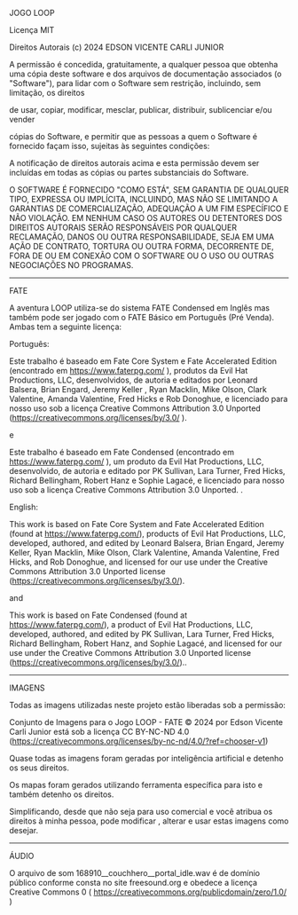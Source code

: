 JOGO LOOP

Licença MIT 

Direitos Autorais (c) 2024  EDSON VICENTE CARLI JUNIOR

A permissão é concedida, gratuitamente, a qualquer pessoa que obtenha uma cópia deste software e dos arquivos de documentação associados (o "Software"), para lidar com o Software sem restrição, incluindo, sem limitação, os direitos

de usar, copiar, modificar, mesclar, publicar, distribuir, sublicenciar e/ou vender

cópias do Software, e permitir que as pessoas a quem o Software é fornecido façam isso, sujeitas às seguintes condições:

A notificação de direitos autorais acima e esta permissão devem ser incluídas em todas as cópias ou partes substanciais do Software.

O SOFTWARE É FORNECIDO "COMO ESTÁ", SEM GARANTIA DE QUALQUER TIPO, EXPRESSA OU IMPLÍCITA, INCLUINDO, MAS NÃO SE LIMITANDO A GARANTIAS DE COMERCIALIZAÇÃO, ADEQUAÇÃO A UM FIM ESPECÍFICO E NÃO VIOLAÇÃO. EM NENHUM CASO OS AUTORES OU DETENTORES DOS DIREITOS AUTORAIS SERÃO RESPONSÁVEIS POR QUALQUER RECLAMAÇÃO, DANOS OU OUTRA RESPONSABILIDADE, SEJA EM UMA AÇÃO DE CONTRATO, TORTURA OU OUTRA FORMA, DECORRENTE DE, FORA DE OU EM CONEXÃO COM O SOFTWARE OU O USO OU OUTRAS NEGOCIAÇÕES NO PROGRAMAS.

---

FATE

A aventura LOOP utiliza-se do sistema FATE Condensed em Inglês mas também pode ser jogado com o FATE Básico em Português (Pré Venda). Ambas tem a seguinte licença:

Português:

Este trabalho é baseado em Fate Core System e Fate Accelerated Edition (encontrado em https://www.faterpg.com/ ), produtos da Evil Hat Productions, LLC, desenvolvidos, de autoria e editados por Leonard Balsera, Brian Engard, Jeremy Keller , Ryan Macklin, Mike Olson, Clark Valentine, Amanda Valentine, Fred Hicks e Rob Donoghue, e licenciado para nosso uso sob a licença Creative Commons Attribution 3.0 Unported (https://creativecommons.org/licenses/by/3.0/ ).

e

Este trabalho é baseado em Fate Condensed (encontrado em https://www.faterpg.com/ ), um produto da Evil Hat Productions, LLC, desenvolvido, de autoria e editado por PK Sullivan, Lara Turner, Fred Hicks, Richard Bellingham, Robert Hanz e Sophie Lagacé, e licenciado para nosso uso sob a licença Creative Commons Attribution 3.0 Unported. .

English:

This work is based on Fate Core System and Fate Accelerated Edition (found at https://www.faterpg.com/), products of Evil Hat Productions, LLC, developed, authored, and edited by Leonard Balsera, Brian Engard, Jeremy Keller, Ryan Macklin, Mike Olson, Clark Valentine, Amanda Valentine, Fred Hicks, and Rob Donoghue, and licensed for our use under the Creative Commons Attribution 3.0 Unported license (https://creativecommons.org/licenses/by/3.0/).

and

This work is based on Fate Condensed (found at https://www.faterpg.com/), a product of Evil Hat Productions, LLC, developed, authored, and edited by PK Sullivan, Lara Turner, Fred Hicks, Richard Bellingham, Robert Hanz, and Sophie Lagacé, and licensed for our use under the Creative Commons Attribution 3.0 Unported license (https://creativecommons.org/licenses/by/3.0/)..



---

IMAGENS

Todas as imagens utilizadas neste projeto estão liberadas sob a permissão:

Conjunto de Imagens para o Jogo LOOP - FATE © 2024 por Edson Vicente Carli Junior está sob a licença CC BY-NC-ND 4.0 (https://creativecommons.org/licenses/by-nc-nd/4.0/?ref=chooser-v1)


Quase todas as imagens foram geradas por inteligência artificial e detenho os seus direitos.

Os mapas foram gerados utilizando ferramenta específica para isto e também detenho os direitos.

Simplificando, desde que não seja para uso comercial e você atribua os direitos à minha pessoa, pode modificar , alterar e usar estas imagens como desejar.


--- 

ÁUDIO

O arquivo de som 168910__couchhero__portal_idle.wav é de domínio público conforme consta no site freesound.org e obedece a licença
Creative Commons 0 ( https://creativecommons.org/publicdomain/zero/1.0/ )